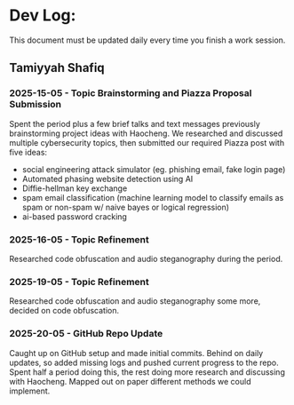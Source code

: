 # Dev Log:

This document must be updated daily every time you finish a work session.

## Tamiyyah Shafiq

### 2025-15-05 - Topic Brainstorming and Piazza Proposal Submission
Spent the period plus a few brief talks and text messages previously brainstorming project ideas with Haocheng. We researched and discussed multiple cybersecurity topics, then submitted our required Piazza post with five ideas:
* social engineering attack simulator (eg. phishing email, fake login page)
* Automated phasing website detection using AI
* Diffie-hellman key exchange
* spam email classification (machine learning model to classify emails as spam or non-spam w/ naive bayes or logical regression)
* ai-based password cracking

### 2025-16-05 - Topic Refinement
Researched code obfuscation and audio steganography during the period.

### 2025-19-05 - Topic Refinement
Researched code obfuscation and audio steganography some more, decided on code obfuscation.

### 2025-20-05 - GitHub Repo Update
Caught up on GitHub setup and made initial commits. Behind on daily updates, so added missing logs and pushed current progress to the repo. Spent half a period doing this, the rest doing more research and discussing with Haocheng. Mapped out on paper different methods we could implement.
